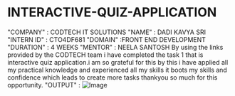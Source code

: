 # INTERACTIVE-QUIZ-APPLICATION
"COMPANY" : CODTECH IT SOLUTIONS
"NAME" : DADI KAVYA SRI
"INTERN ID" : CTO4DF681
"DOMAIN" :FRONT END DEVELOPMENT
"DURATION" : 4 WEEKS
"MENTOR" : NEELA SANTOSH
By using the links provided by the CODTECH team i have completed the task 1 that is interactive quiz application.i am so grateful for this by this i have applied all my practical knowledge and experienced all my skills it boots my skills and confidence which leads to create more tasks thankyou so much for this opportunity.
"OUTPUT" : ![Image](https://github.com/user-attachments/assets/d17ead55-0167-4316-a3a3-358c17be6be3)
